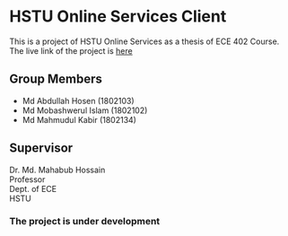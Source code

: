 # HSTU Online Services Client

This is a project of HSTU Online Services as a thesis of ECE 402 Course. <br/>
The live link of the project is [here](https://hstu-online.web.app/)

## Group Members

- Md Abdullah Hosen (1802103)
- Md Mobashwerul Islam (1802102)
- Md Mahmudul Kabir (1802134)

## Supervisor

Dr. Md. Mahabub Hossain <br/>
Professor <br/>
Dept. of ECE <br/>
HSTU

### The project is under development
